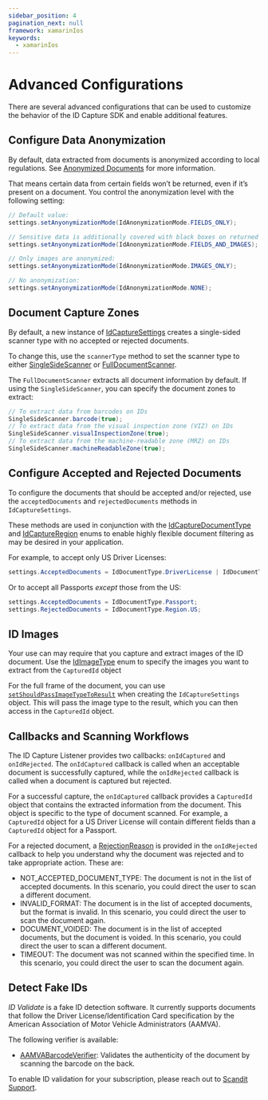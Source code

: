 ```yaml
---
sidebar_position: 4
pagination_next: null
framework: xamarinIos
keywords:
  - xamarinIos
---
```


# Advanced Configurations

There are several advanced configurations that can be used to customize the behavior of the ID Capture SDK and enable additional features.

## Configure Data Anonymization

By default, data extracted from documents is anonymized according to local regulations. See [Anonymized Documents](/sdks/xamarin/ios/id-capture/supported-documents.md#anonymized-documents) for more information.

That means certain data from certain fields won’t be returned, even if it’s present on a document. You control the anonymization level with the following setting:

```csharp
// Default value:
settings.setAnyonymizationMode(IdAnonymizationMode.FIELDS_ONLY);

// Sensitive data is additionally covered with black boxes on returned images:
settings.setAnyonymizationMode(IdAnonymizationMode.FIELDS_AND_IMAGES);

// Only images are anonymized:
settings.setAnyonymizationMode(IdAnonymizationMode.IMAGES_ONLY);

// No anonymization:
settings.setAnyonymizationMode(IdAnonymizationMode.NONE);
```

## Document Capture Zones

By default, a new instance of [IdCaptureSettings](https://docs.scandit.com/7.6/data-capture-sdk/xamarin.ios/id-capture/api/id-capture-settings.html#class-scandit.datacapture.id.IdCaptureSettings) creates a single-sided scanner type with no accepted or rejected documents. 

To change this, use the `scannerType` method to set the scanner type to either [SingleSideScanner](https://docs.scandit.com/7.6/data-capture-sdk/xamarin.ios/id-capture/api/id-capture-scanner.html#single-side-scanner) or [FullDocumentScanner](https://docs.scandit.com/7.6/data-capture-sdk/xamarin.ios/id-capture/api/id-capture-scanner.html#full-document-scanner).


The `FullDocumentScanner` extracts all document information by default. If using the `SingleSideScanner`, you can specify the document zones to extract:

```csharp
// To extract data from barcodes on IDs
SingleSideScanner.barcode(true);
// To extract data from the visual inspection zone (VIZ) on IDs
SingleSideScanner.visualInspectionZone(true);
// To extract data from the machine-readable zone (MRZ) on IDs
SingleSideScanner.machineReadableZone(true);
```

## Configure Accepted and Rejected Documents

To configure the documents that should be accepted and/or rejected, use the `acceptedDocuments` and `rejectedDocuments` methods in `IdCaptureSettings`.

These methods are used in conjunction with the [IdCaptureDocumentType](https://docs.scandit.com/7.6/data-capture-sdk/xamarin.ios/id-capture/api/id-capture-document.html#enum-scandit.datacapture.id.IdCaptureDocumentType) and [IdCaptureRegion](https://docs.scandit.com/7.6/data-capture-sdk/xamarin.ios/id-capture/api/id-capture-region.html#enum-scandit.datacapture.id.IdCaptureRegion) enums to enable highly flexible document filtering as may be desired in your application.

For example, to accept only US Driver Licenses:

```csharp
settings.AcceptedDocuments = IdDocumentType.DriverLicense | IdDocumentType.Region.US;
```

Or to accept all Passports *except* those from the US:

```csharp
settings.AcceptedDocuments = IdDocumentType.Passport;
settings.RejectedDocuments = IdDocumentType.Region.US;
```

## ID Images

Your use can may require that you capture and extract images of the ID document. Use the [IdImageType](https://docs.scandit.com/7.6/data-capture-sdk/xamarin.ios/id-capture/api/id-image-type.html#enum-scandit.datacapture.id.IdImageType) enum to specify the images you want to extract from the `CapturedId` object

For the full frame of the document, you can use [`setShouldPassImageTypeToResult`](https://docs.scandit.com/7.6/data-capture-sdk/xamarin.ios/id-capture/api/id-capture-settings.html#method-scandit.datacapture.id.IdCaptureSettings.SetShouldPassImageTypeToResult) when creating the `IdCaptureSettings` object. This will pass the image type to the result, which you can then access in the `CapturedId` object.

## Callbacks and Scanning Workflows

The ID Capture Listener provides two callbacks: `onIdCaptured` and `onIdRejected`. The `onIdCaptured` callback is called when an acceptable document is successfully captured, while the `onIdRejected` callback is called when a document is captured but rejected.

For a successful capture, the `onIdCaptured` callback provides a `CapturedId` object that contains the extracted information from the document. This object is specific to the type of document scanned. For example, a `CapturedId` object for a US Driver License will contain different fields than a `CapturedId` object for a Passport.

For a rejected document, a [RejectionReason](https://docs.scandit.com/7.6/data-capture-sdk/xamarin.ios/id-capture/api/rejection-reason.html#enum-scandit.datacapture.id.RejectionReason) is provided in the `onIdRejected` callback to help you understand why the document was rejected and to take appropriate action. These are:

* NOT_ACCEPTED_DOCUMENT_TYPE: The document is not in the list of accepted documents. In this scenario, you could direct the user to scan a different document.
* INVALID_FORMAT: The document is in the list of accepted documents, but the format is invalid. In this scenario, you could direct the user to scan the document again.
* DOCUMENT_VOIDED: The document is in the list of accepted documents, but the document is voided. In this scenario, you could direct the user to scan a different document.
* TIMEOUT: The document was not scanned within the specified time. In this scenario, you could direct the user to scan the document again.

## Detect Fake IDs

*ID Validate* is a fake ID detection software. It currently supports documents that follow the Driver License/Identification Card specification by the American Association of Motor Vehicle Administrators (AAMVA).

The following verifier is available:

* [AAMVABarcodeVerifier](https://docs.scandit.com/7.6/data-capture-sdk/xamarin.ios/id-capture/api/aamva-barcode-verifier.html#class-scandit.datacapture.id.AamvaBarcodeVerifier): Validates the authenticity of the document by scanning the barcode on the back.

To enable ID validation for your subscription, please reach out to [Scandit Support](mailto:support@scandit.com).
